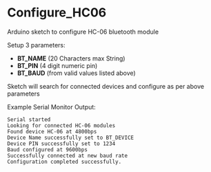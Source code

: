 # Configure_HC06
Arduino sketch to configure HC-06 bluetooth module

Setup 3 parameters:

* **BT_NAME** (20 Characters max String)
* **BT_PIN** (4 digit numeric pin)
* **BT_BAUD** (from valid values listed above)

Sketch will search for connected devices and configure as per above parameters

Example Serial Monitor Output:
```
Serial started
Looking for connected HC-06 modules
Found device HC-06 at 4800bps
Device Name successfully set to BT_DEVICE
Device PIN successfully set to 1234
Baud configured at 9600bps
Successfully connected at new baud rate
Configuration completed successfully.
```

